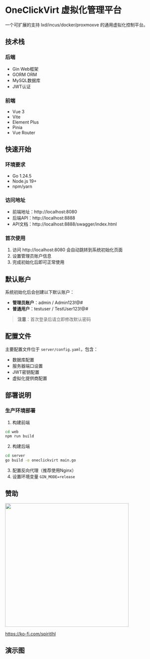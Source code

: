 # OneClickVirt 虚拟化管理平台

一个可扩展的支持 lxd/incus/docker/proxmoxve 的通用虚拟化控制平台。

## 技术栈

### 后端
- Gin Web框架
- GORM ORM
- MySQL数据库
- JWT认证

### 前端
- Vue 3
- Vite
- Element Plus
- Pinia
- Vue Router

## 快速开始

### 环境要求
- Go 1.24.5
- Node.js 19+
- npm/yarn

### 访问地址

- 前端地址：http://localhost:8080
- 后端API：http://localhost:8888
- API文档：http://localhost:8888/swagger/index.html

### 首次使用

1. 访问 http://localhost:8080 会自动跳转到系统初始化页面
2. 设置管理员账户信息
3. 完成初始化后即可正常使用

## 默认账户

系统初始化后会创建以下默认账户：

- **管理员账户**：admin / Admin123!@#
- **普通用户**：testuser / TestUser123!@#

> **注意**：首次登录后请立即修改默认密码

## 配置文件

主要配置文件位于 `server/config.yaml`，包含：
- 数据库配置
- 服务器端口设置
- JWT密钥配置
- 虚拟化提供商配置

## 部署说明

### 生产环境部署

1. 构建前端
```bash
cd web
npm run build
```

2. 构建后端
```bash
cd server
go build -o oneclickvirt main.go
```

3. 配置反向代理（推荐使用Nginx）
4. 设置环境变量 `GIN_MODE=release`

## 赞助

<img src="https://github.com/user-attachments/assets/78bab50f-9e65-42ef-bad5-9430799afc1b" width="400" />

https://ko-fi.com/spiritlhl

## 演示图

[](./.back/1.png)

[](./.back/2.png)

[](./.back/3.png)

[](./.back/4.png)